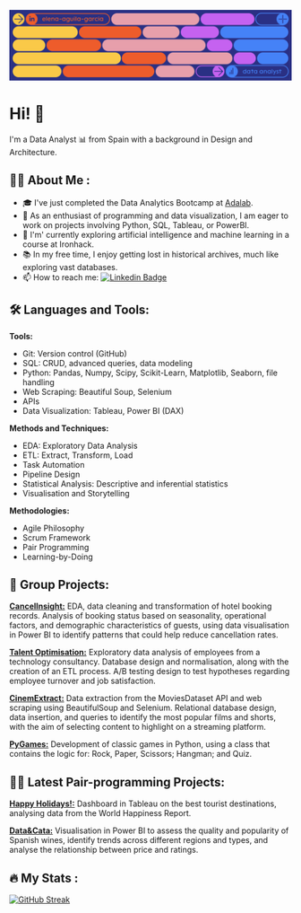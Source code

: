 [![Linkedin](https://github.com/eaguilag/eaguilag/blob/main/eaguilag_banner.jpg)](https://www.linkedin.com/in/elena-aguila-garcia/)

# Hi! :wave:

I'm a Data Analyst :bar_chart: from Spain with a background in Design and Architecture.


## :woman_technologist: About Me :

- :mortar_board: I've just completed the Data Analytics Bootcamp at [Adalab](https://github.com/Adalab/).
- :telescope: As an enthusiast of programming and data visualization, I am eager to work on projects involving Python, SQL, Tableau, or PowerBI.
- :seedling: I'm' currently exploring artificial intelligence and machine learning in a course at Ironhack.
- :books: In my free time, I enjoy getting lost in historical archives, much like exploring vast databases.
- :mailbox: How to reach me: [![Linkedin Badge](https://img.shields.io/badge/-elena--aguila--garcia-blue?style=flat&logo=Linkedin&logoColor=white)](https://www.linkedin.com/in/elena-aguila-garcia/)


## :hammer_and_wrench: Languages and Tools:

**Tools:**
- Git: Version control (GitHub)
- SQL: CRUD, advanced queries, data modeling
- Python: Pandas, Numpy, Scipy, Scikit-Learn, Matplotlib, Seaborn, file handling
- Web Scraping: Beautiful Soup, Selenium
- APIs
- Data Visualization: Tableau, Power BI (DAX)

**Methods and Techniques:**
- EDA: Exploratory Data Analysis
- ETL: Extract, Transform, Load
- Task Automation
- Pipeline Design
- Statistical Analysis: Descriptive and inferential statistics
- Visualisation and Storytelling

**Methodologies:**
- Agile Philosophy
- Scrum Framework
- Pair Programming
- Learning-by-Doing


## :bricks: Group Projects:

[**CancelInsight:**](https://github.com/ValeFischer/Proyecto_Mod4_DataWizards)
EDA, data cleaning and transformation of hotel booking records. Analysis of booking status based on seasonality, operational factors, and demographic characteristics of guests, using data visualisation in Power BI to identify patterns that could help reduce cancellation rates.

[**Talent Optimisation:**](https://github.com/LuanaMagnabosco/Project-da-promo-A-modulo-3-team-2) Exploratory data analysis of employees from a technology consultancy. Database design and normalisation, along with the creation of an ETL process. A/B testing design to test hypotheses regarding employee turnover and job satisfaction.

[**CinemExtract:**](https://github.com/TaniaGraff/project-da-promo-angela-modulo-2) Data extraction from the MoviesDataset API and web scraping using BeautifulSoup and Selenium. Relational database design, data insertion, and queries to identify the most popular films and shorts, with the aim of selecting content to highlight on a streaming platform.

[**PyGames:**](https://github.com/OrianaSalazarA/proyecto1_grupo1) Development of classic games in Python, using a class that contains the logic for: Rock, Paper, Scissors; Hangman; and Quiz.


## :dancing_women: Latest Pair-programming Projects:

[**Happy Holidays!:**](https://public.tableau.com/app/profile/elena.aguila/viz/vacaciones_17213286392290/DashboardHappyHolidays)
Dashboard in Tableau on the best tourist destinations, analysing data from the World Happiness Report.

[**Data&Cata:**](https://github.com/eaguilag/modulo4-powerbi-pairprogramming)
Visualisation in Power BI to assess the quality and popularity of Spanish wines, identify trends across different regions and types, and analyse the relationship between price and ratings.


## :fire: My Stats :

[![GitHub Streak](http://github-readme-streak-stats.herokuapp.com?user=eaguilag&theme=dark&background=000000)](https://git.io/streak-stats)
<!--
[![Top Langs](https://github-readme-stats.vercel.app/api/top-langs/?username=eaguilag)](https://github.com/anuraghazra/github-readme-stats)
-->